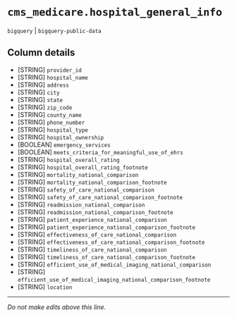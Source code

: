 # `cms_medicare.hospital_general_info`
`bigquery` | `bigquery-public-data`

## Column details
* [STRING]    `provider_id`
* [STRING]    `hospital_name`
* [STRING]    `address`
* [STRING]    `city`
* [STRING]    `state`
* [STRING]    `zip_code`
* [STRING]    `county_name`
* [STRING]    `phone_number`
* [STRING]    `hospital_type`
* [STRING]    `hospital_ownership`
* [BOOLEAN]   `emergency_services`
* [BOOLEAN]   `meets_criteria_for_meaningful_use_of_ehrs`
* [STRING]    `hospital_overall_rating`
* [STRING]    `hospital_overall_rating_footnote`
* [STRING]    `mortality_national_comparison`
* [STRING]    `mortality_national_comparison_footnote`
* [STRING]    `safety_of_care_national_comparison`
* [STRING]    `safety_of_care_national_comparison_footnote`
* [STRING]    `readmission_national_comparison`
* [STRING]    `readmission_national_comparison_footnote`
* [STRING]    `patient_experience_national_comparison`
* [STRING]    `patient_experience_national_comparison_footnote`
* [STRING]    `effectiveness_of_care_national_comparison`
* [STRING]    `effectiveness_of_care_national_comparison_footnote`
* [STRING]    `timeliness_of_care_national_comparison`
* [STRING]    `timeliness_of_care_national_comparison_footnote`
* [STRING]    `efficient_use_of_medical_imaging_national_comparison`
* [STRING]    `efficient_use_of_medical_imaging_national_comparison_footnote`
* [STRING]    `location`

-------------------------------------------------------------------------------
*Do not make edits above this line.*
